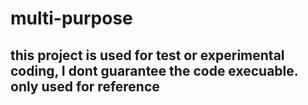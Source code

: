 # multi-purpose
## this project is used for test or experimental coding, I dont guarantee the code execuable. only used for reference 
